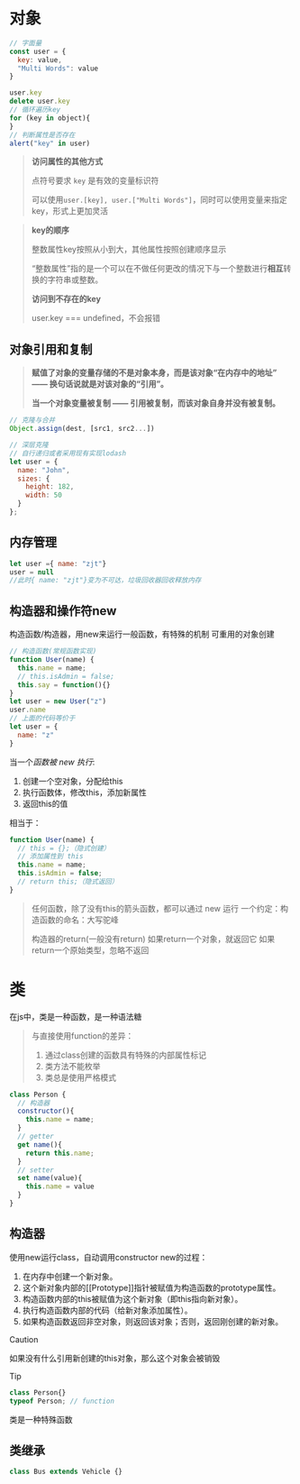 # 对象

```js
// 字面量
const user = {
  key: value,
  "Multi Words": value
}

user.key
delete user.key
// 循环遍历key
for (key in object){
}
// 判断属性是否存在
alert("key" in user)
```

> **访问属性的其他方式**
>
> 点符号要求 `key` 是有效的变量标识符
>
> 可以使用`user.[key], user.["Multi Words"]`，同时可以使用变量来指定key，形式上更加灵活

> **key的顺序**
>
> 整数属性key按照从小到大，其他属性按照创建顺序显示
>
> “整数属性”指的是一个可以在不做任何更改的情况下与一个整数进行**相互**转换的字符串或整数。
>
> **访问到不存在的key**
>
> user.key === undefined，不会报错

## 对象引用和复制

> **赋值了对象的变量存储的不是对象本身，而是该对象“在内存中的地址” —— 换句话说就是对该对象的“引用”。**
>
> **当一个对象变量被复制 —— 引用被复制，而该对象自身并没有被复制。**

```js
// 克隆与合并
Object.assign(dest, [src1, src2...])

// 深层克隆
// 自行递归或者采用现有实现lodash
let user = {
  name: "John",
  sizes: {
    height: 182,
    width: 50
  }
};


```

## 内存管理

```js
let user ={ name: "zjt"}
user = null
//此时{ name: "zjt"}变为不可达，垃圾回收器回收释放内存
```

## 构造器和操作符new

构造函数/构造器，用new来运行一般函数，有特殊的机制
可重用的对象创建

```js
// 构造函数(常规函数实现)
function User(name) {
  this.name = name;
  // this.isAdmin = false;
  this.say = function(){}
}
let user = new User("z")
user.name
// 上面的代码等价于
let user = {
  name: "z"
}
```

当一个*函数被 new 执行*:

1. 创建一个空对象，分配给this
2. 执行函数体，修改this，添加新属性
3. 返回this的值

相当于：

```js
function User(name) {
  // this = {};（隐式创建）
  // 添加属性到 this
  this.name = name;
  this.isAdmin = false;
  // return this;（隐式返回）
}
```

> 任何函数，除了没有this的箭头函数，都可以通过 new 运行
> 一个约定：构造函数的命名：大写驼峰
>
> 构造器的return(一般没有return)
> 如果return一个对象，就返回它
> 如果return一个原始类型，忽略不返回
>

# 类

在js中，类是一种函数，是一种语法糖

> 与直接使用function的差异：
>
> 1. 通过class创建的函数具有特殊的内部属性标记
> 2. 类方法不能枚举
> 3. 类总是使用严格模式

```js
class Person {
  // 构造器
  constructor(){
    this.name = name;
  }
  // getter
  get name(){
    return this.name;
  }
  // setter
  set name(value){
    this.name = value
  }
}
```

## 构造器

使用new运行class，自动调用constructor
new的过程：

1. 在内存中创建一个新对象。
2. 这个新对象内部的[[Prototype]]指针被赋值为构造函数的prototype属性。
3. 构造函数内部的this被赋值为这个新对象（即this指向新对象）。
4. 执行构造函数内部的代码（给新对象添加属性）。
5. 如果构造函数返回非空对象，则返回该对象；否则，返回刚创建的新对象。

> [!caution]
>
> 如果没有什么引用新创建的this对象，那么这个对象会被销毁

> [!tip]
>
> ```js
> class Person{}
> typeof Person; // function
> ```
>
> 类是一种特殊函数
>
>

## 类继承

```js
class Bus extends Vehicle {}
```
